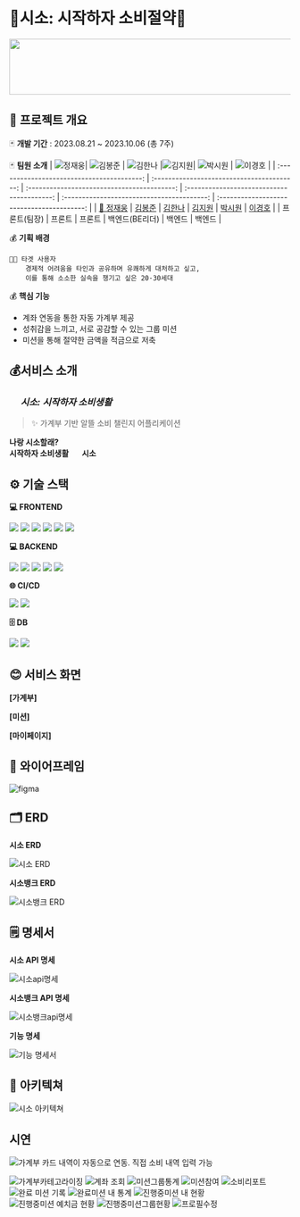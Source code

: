 # 💸시소: 시작하자 소비절약💸

<img src="https://github.com/Manna-na/CI_CD_TEST/assets/123603435/d59437e2-4cb2-4524-b3e3-0d12dfbee2b2" height="100px" width="750px"  style="align:center;">

## 📅 프로젝트 개요

🃏 **개발 기간** : 2023.08.21 ~ 2023.10.06 (총 7주)

🃏 **팀원 소개**
| ![정재웅](https://github.com/Manna-na/CI_CD_TEST/assets/123603435/77674fe9-5c8e-4a73-9fe5-f11f4642b79c)| ![김봉준](https://github.com/Manna-na/CI_CD_TEST/assets/123603435/7891a680-4de0-4cf6-a5d3-ec714ed37403) | ![김한나](https://github.com/Manna-na/CI_CD_TEST/assets/123603435/05a1c745-d6a0-460c-add7-d1d37711b4bd) |![김지원](https://github.com/Manna-na/CI_CD_TEST/assets/123603435/3a8de9c8-2052-48fb-84f0-2cb34bde0e53)| ![박시원](https://github.com/Manna-na/CI_CD_TEST/assets/123603435/0154c588-e5bc-4394-907e-680db0c66a3e) | ![이경호](https://github.com/Manna-na/CI_CD_TEST/assets/123603435/42f15d2f-aa41-4029-9be2-36ca0bcb2328) |
| :----------------------------------------: | :----------------------------------------: | :-----------------------------------------: | :----------------------------------------: | :----------------------------------------: | :----------------------------------------: |
| [👑 정재웅](https://github.com/chachapapa) | [김봉준](https://github.com/hehezune) | [김한나](https://github.com/Manna-na) | [김지원](https://github.com/iamjione) | [박시원](https://github.com/tldnjs324) | [이경호](https://github.com/EverydayHungry) |
| 프론트(팀장) | 프론트 | 프론트 | 백엔드(BE리더) | 백엔드 | 백엔드 |

💰 **기획 배경**

    👩🏻 타겟 사용자
        경제적 어려움을 타인과 공유하며 유쾌하게 대처하고 싶고,
        이를 통해 소소한 실속을 챙기고 싶은 20·30세대

💰 **핵심 기능**

- 계좌 연동을 통한 자동 가계부 제공
- 성취감을 느끼고, 서로 공감할 수 있는 그룹 미션
- 미션을 통해 절약한 금액을 적금으로 저축

## 💰서비스 소개

### <img src="https://github.com/Manna-na/CI_CD_TEST/assets/123603435/1666a900-b177-49c8-a166-c84177a85f71" height="15px" width="20px" style="align:center;">_시소: 시작하자 소비생활_

> ✨ 가계부 기반 알뜰 소비 챌린지 어플리케이션

**나랑 시소할래?** \
**시작하자 소비생활 <img src="https://github.com/Manna-na/CI_CD_TEST/assets/123603435/1666a900-b177-49c8-a166-c84177a85f71" height="12px" width="20px" style="align:center;">시소**

## ⚙️ 기술 스택

**💻 FRONTEND**

<img src="https://img.shields.io/badge/next.js-000000?style=for-the-badge&logo=nextdotjs&logoColor=white">
<img src="https://img.shields.io/badge/typescript-3178C6?style=for-the-badge&logo=typescript&logoColor=white">
<img src="https://img.shields.io/badge/react query-FF4154?style=for-the-badge&logo=reactquery&logoColor=white">
<img src="https://img.shields.io/badge/zustand-000000?style=for-the-badge&logo=zustand&logoColor=white">
<img src="https://img.shields.io/badge/tailwindcss-06B6D4?style=for-the-badge&logo=tailwindcss&logoColor=white">
<img src="https://img.shields.io/badge/daisyui-5A0EF8?style=for-the-badge&logo=daisyui&logoColor=white">

**💻 BACKEND**

<img src="https://img.shields.io/badge/springboot-6DB33F?style=for-the-badge&logo=springboot&logoColor=white">
<img src="https://img.shields.io/badge/gradle-02303A?style=for-the-badge&logo=gradle&logoColor=white">
<img src="https://img.shields.io/badge/springsecurity-6DB33F?style=for-the-badge&logo=springsecurity&logoColor=white">
<img src="https://img.shields.io/badge/JPA-000000?style=for-the-badge&logo=JPA&logoColor=white">
<img src="https://img.shields.io/badge/JWT-000000?style=for-the-badge&logo=JWT&logoColor=white">

**🌐 CI/CD**

<img src="https://img.shields.io/badge/jenkins-D24939?style=for-the-badge&logo=jenkins&logoColor=white">
<img src="https://img.shields.io/badge/docker-2496ED?style=for-the-badge&logo=docker&logoColor=white">

**🗄 DB**

<img src="https://img.shields.io/badge/mariadb-003545?style=for-the-badge&logo=mariadb&logoColor=white">
<img src="https://img.shields.io/badge/redis-DC382D?style=for-the-badge&logo=redis&logoColor=white">

## 😊 서비스 화면

**[가계부]**

**[미션]**

**[마이페이지]**

## 🎨 와이어프레임

![figma](https://github.com/Manna-na/CI_CD_TEST/assets/123603435/235bd939-bb9e-4a2a-9e0c-0b921bcfef71)

## 🗂️ ERD

**시소 ERD**

![시소 ERD](https://github.com/Manna-na/CI_CD_TEST/assets/123603435/8bab03f2-fc89-4a06-a541-8b1345fa25da)

**시소뱅크 ERD**

![시소뱅크 ERD](https://github.com/Manna-na/CI_CD_TEST/assets/123603435/ff2f6ffe-83a7-4e9f-abc1-fec0c0d195f1)

## 🗒️ 명세서

**시소 API 명세**

![시소api명세](https://github.com/Manna-na/CI_CD_TEST/assets/123603435/8ae03d06-dc06-4084-b3c1-cec78a794665)

**시소뱅크 API 명세**

![시소뱅크api명세](https://github.com/Manna-na/CI_CD_TEST/assets/123603435/d350d748-f7cb-4a64-b362-9419e20f71c2)

**기능 명세**

![기능 명세서](https://github.com/Manna-na/CI_CD_TEST/assets/123603435/96f76e21-b65c-4022-895b-175d8da84b99)

## 📂 아키텍쳐

![시소 아키텍쳐](https://github.com/Manna-na/CI_CD_TEST/assets/123603435/7b0f8819-6aef-42f4-86ba-aadd1ef69686)

## 시연

![가계부](https://github.com/chachapapa/chachapapa/assets/119780428/f2185654-3711-4a25-b770-1e5ec077fc54)
카드 내역이 자동으로 연동.
직접 소비 내역 입력 가능

![가계부카테고라이징](https://github.com/chachapapa/chachapapa/assets/119780428/072e120b-b330-4b4e-822c-cbc94c610287)
![계좌 조회](https://github.com/chachapapa/chachapapa/assets/119780428/f2675b39-8137-4d30-a785-443456e76c5b)
![미션그룹통계](https://github.com/chachapapa/chachapapa/assets/119780428/971250b6-24d9-44ce-a72d-35a9259d16a9)
![미션참여](https://github.com/chachapapa/chachapapa/assets/119780428/a1d382eb-5e62-42f1-931b-56774fb88f23)
![소비리포트](https://github.com/chachapapa/chachapapa/assets/119780428/08cf9bfb-e20c-4b57-9acf-564580399162)
![완료 미션 기록](https://github.com/chachapapa/chachapapa/assets/119780428/6ebf819a-2fec-41e5-a098-7995f0061ac5)
![완료미션 내 통계](https://github.com/chachapapa/chachapapa/assets/119780428/0d321286-31f7-4c42-8197-8e7917eaac63)
![진행중미션 내 현황](https://github.com/chachapapa/chachapapa/assets/119780428/07458155-1dd4-45ee-928d-d6eb0d869b34)
![진행중미션 예치금 현황](https://github.com/chachapapa/chachapapa/assets/119780428/8703021a-2df1-4fe6-9fd4-ec1b1f610ebd)
![진행중미션그룹현황](https://github.com/chachapapa/chachapapa/assets/119780428/4f98ed1b-a67f-4fb8-9d98-aed5e6833ed9)
![프로필수정](https://github.com/chachapapa/chachapapa/assets/119780428/c3003224-b133-498f-a489-9004e1708f08)
